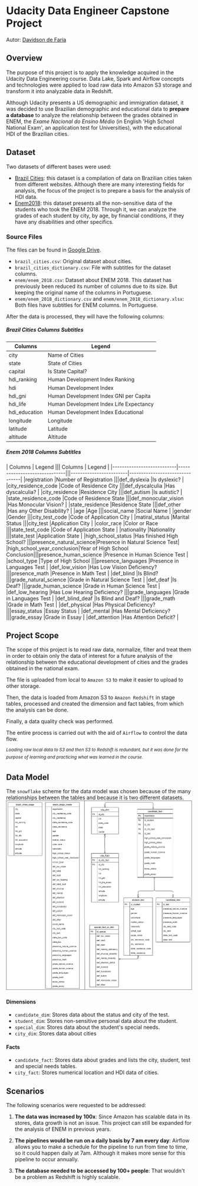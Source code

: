 # Udacity Data Engineer Capstone Project
Autor: [Davidson de Faria](https://github.com/davidsondefaria/Capstone)

## Overview
The purpose of this project is to apply the knowledge acquired in the Udacity Data Engineering course. Data Lake, Spark and Airflow concepts and technologies were applied to load raw data into Amazon S3 storage and transform it into analyzable data in Redshift.

Although Udacity presents a US demographic and immigration dataset, it was decided to use Brazilian demographic and educational data to **prepare a database** to analyze the relationship between the grades obtained in ENEM, the *Exame Nacional do Ensino Médio* (in English 'High School National Exam', an application test for Universities), with the educational HDI of the Brazilian cities.

## Dataset

Two datasets of different bases were used:

- [Brazil Cities](https://www.kaggle.com/crisparada/brazilian-cities): this dataset is a compilation of data on Brazilian cities taken from different websites. Although there are many interesting fields for analysis, the focus of the project is to prepare a basis for the analysis of HDI data.
- [Enem2018](http://portal.inep.gov.br/web/guest/microdados): this dataset presents all the non-sensitive data of the students who took the ENEM 2018. Through it, we can analyze the grades of each student by city, by age, by financial conditions, if they have any disabilities and other specifics.

### Source Files
The files can be found in [Google Drive](https://drive.google.com/drive/folders/1BoA9AlCZWviPwzGHz71rrIgKCUXGHr2q).

- `brazil_cities.csv`: Original dataset about cities.
- `brazil_cities_dictionary.csv`: File with subtitles for the dataset columns. 
- `enem/enem_2018.csv`: Dataset about ENEM 2018. This dataset has previously been reduced its number of columns due to its size. But keeping the original name of the columns in Portuguese.
- `enem/enem_2018_dictionary.csv` and `enem/enem_2018_dictionary.xlsx`: Both files have subtitles for ENEM columns. In Portuguese.

After the data is processed, they will have the following columns:

##### Brazil Cities Columns Subtitles

|   Columns   |               Legend                  |
|-------------|---------------------------------------|
|city         |Name of Cities                         |
|state        |State of Cities                        |
|capital      |Is State Capital?                      |
|hdi_ranking  |Human Development Index Ranking        |
|hdi          |Human Development Index                |
|hdi_gni      |Human Development Index GNI per Capita |
|hdi_life     |Human Development Index Life Expectancy|
|hdi_education|Human Development Index Educational    |
|longitude    |Longitude                              |
|latitude     |Latitude                               |
|altitude     |Altitude                               |

##### Enem 2018 Columns Subtitles

|         Columns           | Legend                       |||         Columns        | Legend                         |
|---------------------------|------------------------------|||------------------------|--------------------------------|
|registration               |Number of Registration        |||def_dyslexia            |Is dyslexic?                    |
|city_residence_code        |Code of Residence City        |||def_dyscalculia         |Has dyscalculia?                |
|city_residence             |Residence City                |||def_autism              |Is autistic?                    |
|state_residence_code       |Code of Residence State       |||def_monocular_vision    |Has Monocular Vision?           |
|state_residence            |Residence State               |||def_other               |Has any Other Disability?       |
|age                        |Age                           |||social_name             |Social Name                     |
|gender                     |Gender                        |||city_test_code          |Code of Application City        |
|matiral_status             |Marital Status                |||city_test               |Application City                |
|color_race                 |Color or Race                 |||state_test_code         |Code of Application State       |
|nationality                |Nationality                   |||state_test              |Application State               |
|high_school_status         |Has finished High School?     |||presence_natural_science|Presence in Natural Science Test|
|high_school_year_conclusion|Year of High School Conclusion|||presence_human_science  |Presence in Human Science Test  |
|school_type                |Type of High School           |||presence_languages      |Presence in Languages Test      |
|def_low_vision             |Has Low Vision Deficiency?    |||presence_math           |Presence in Math Test           |
|def_blind                  |Is Blind?                     |||grade_natural_science   |Grade in Natural Science Test   |
|def_deaf                   |Is Deaf?                      |||grade_human_science     |Grade in Human Science Test     |
|def_low_hearing            |Has Low Hearing Deficiency?   |||grade_languages         |Grade in Languages Test         |
|def_blind_deaf             |Is Blind and Deaf?            |||grade_math              |Grade in Math Test              |
|def_physical               |Has Physical Deficiency?      |||essay_status            |Essay Status                    |
|def_mental                 |Has Mental Deficiency?        |||grade_essay             |Grade in Essay                  |
|def_attention              |Has Attention Deficit?        |


## Project Scope
The scope of this project is to read raw data, normalize, filter and treat them in order to obtain only the data of interest for a future analysis of the relationship between the educational development of cities and the grades obtained in the national exam.

The file is uploaded from local to `Amazon S3` to make it easier to upload to other storage.

Then, the data is loaded from Amazon S3 to `Amazon Redshift` in stage tables, processed and created the dimension and fact tables, from which the analysis can be done.

Finally, a data quality check was performed.

The entire process is carried out with the aid of `Airflow` to control the data flow.

<sup>*Loading raw local data to S3 and then S3 to Redshift is redundant, but it was done for the purpose of learning and practicing what was learned in the course.*</sup>

## Data Model
The `snowflake` scheme for the data model was chosen because of the many relationships between the tables and because it is two different datasets.
![SnowFlakeCapstone](dendCapstoneUdacity.png)

#### Dimensions
- `candidate_dim`: Stores data about the status and city of the test. 
- `student_dim`: Stores non-sensitive personal data about the student.
- `special_dim`: Stores data about the student's special needs.
- `city_dim`: Stores data about cities

#### Facts
- `candidate_fact`: Stores data about grades and lists the city, student, test and special needs tables.
- `city_fact`: Stores numerical location and HDI data of cities.

## Scenarios
The following scenarios were requested to be addressed:

1. **The data was increased by 100x**: Since Amazon has scalable data in its stores, data growth is not an issue. This project can still be expanded for the analysis of ENEM in previous years.

2. **The pipelines would be run on a daily basis by 7 am every day**: Airflow allows you to make a schedule for the pipeline to run from time to time, so it could happen daily at 7am. Although it makes more sense for this pipeline to occur annually.

3. **The database needed to be accessed by 100+ people**: That wouldn't be a problem as Redshift is highly scalable.

